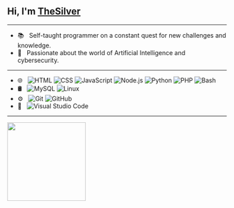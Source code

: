 ## Hi, I'm [TheSilver](https://github.com/TheSilver1023)

---
- 📚 &nbsp; Self-taught programmer on a constant quest for new challenges and knowledge.
- 🚀 &nbsp; Passionate about the world of Artificial Intelligence and cybersecurity.
  
---

- 🌐 &nbsp;
  ![HTML](https://img.shields.io/badge/-HTML-333333?style=flat&logo=HTML5)
  ![CSS](https://img.shields.io/badge/-CSS-333333?style=flat&logo=CSS3&logoColor=1572B6)
  ![JavaScript](https://img.shields.io/badge/-JavaScript-333333?style=flat&logo=javascript)
  ![Node.js](https://img.shields.io/badge/-Node.js-333333?style=flat&logo=node.js)
  ![Python](https://img.shields.io/badge/-Python-333333?style=flat&logo=python)
  ![PHP](https://img.shields.io/badge/-PHP-333333?style=flat&logo=php)
  ![Bash](https://img.shields.io/badge/-Bash-333333?style=flat&logo=gnubash)
- 🛢 &nbsp;
  ![MySQL](https://img.shields.io/badge/-MySQL-333333?style=flat&logo=mysql)
  ![Linux](https://img.shields.io/badge/-Linux-333333?style=flat&logo=linux)
- ⚙️ &nbsp;
  ![Git](https://img.shields.io/badge/-Git-333333?style=flat&logo=git)
  ![GitHub](https://img.shields.io/badge/-GitHub-333333?style=flat&logo=github)
- 🔧 &nbsp;
  ![Visual Studio Code](https://img.shields.io/badge/-Visual%20Studio%20Code-333333?style=flat&logo=visual-studio-code&logoColor=007ACC)

---

<p>
<a href="https://github.com/TheSilver1023">
  <img height="180em" src="https://github-readme-stats.vercel.app/api?username=TheSilver1023&hide_border=true&show_icons=true&title_color=E11111&icon_color=FF5733&text_color=FFFFFF&bg_color=333333"
</a>
</p>
